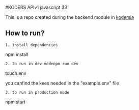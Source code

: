 #KODERS APIv1 javascript 33

This is a repo created during the backend module in [kodemia](http://kodemia.mx)

## How to run?
```
1. install dependencies
```
npm install 
```
2. to run in dev modenpm run dev
```
touch.env

you canfind the kees needed in the "example.env" file
```
3. to run in production mode 
```
npm start